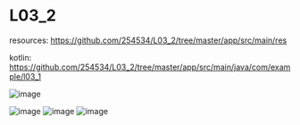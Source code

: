 # L03_2

resources: https://github.com/254534/L03_2/tree/master/app/src/main/res

kotlin: https://github.com/254534/L03_2/tree/master/app/src/main/java/com/example/l03_1

![image](https://user-images.githubusercontent.com/92735548/144722551-8f6f1862-17a8-4c64-8ad4-12ce998dd718.png)

![image](https://user-images.githubusercontent.com/92735548/144722457-d4c55216-a1a0-4d89-8360-df9ba760ddb4.png)
![image](https://user-images.githubusercontent.com/92735548/144722480-eb335c68-eda9-4f5b-a592-8d5e9e6a1c2d.png)
![image](https://user-images.githubusercontent.com/92735548/144722481-1865a979-d851-4709-a2c2-f157a326b6d7.png)
